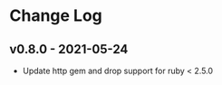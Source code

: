 Change Log
========================================

v0.8.0 - 2021-05-24
----------------------------------------

- Update http gem and drop support for ruby < 2.5.0


